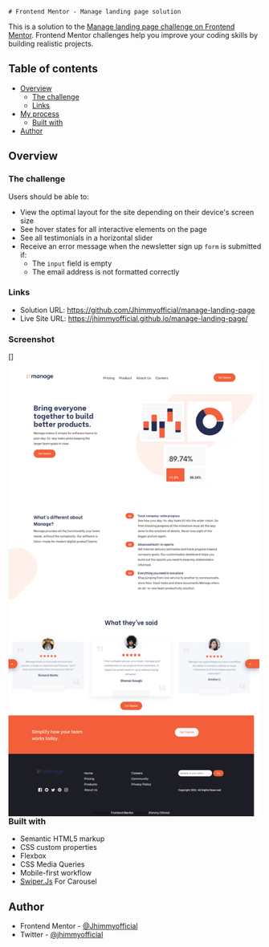     # Frontend Mentor - Manage landing page solution

This is a solution to the [Manage landing page challenge on Frontend Mentor](https://www.frontendmentor.io/challenges/manage-landing-page-SLXqC6P5). Frontend Mentor challenges help you improve your coding skills by building realistic projects.

## Table of contents

- [Overview](#overview)
  - [The challenge](#the-challenge)
  - [Links](#links)
- [My process](#my-process)
  - [Built with](#built-with)
- [Author](#author)

## Overview

### The challenge

Users should be able to:

- View the optimal layout for the site depending on their device's screen size
- See hover states for all interactive elements on the page
- See all testimonials in a horizontal slider
- Receive an error message when the newsletter sign up `form` is submitted if:
  - The `input` field is empty
  - The email address is not formatted correctly

### Links

- Solution URL: https://github.com/Jhimmyofficial/manage-landing-page
- Live Site URL: https://jhimmyofficial.github.io/manage-landing-page/

### Screenshot

[<img align="left" alt="Visual Studio Code" width="500px" src="images/screencapture-file-C-Users-HP-Documents-manage-landing-page-master-index-html-2022-02-27-11_32_01.png" style="display: flex; margin-botom: 20px;"/>]



### Built with

- Semantic HTML5 markup
- CSS custom properties
- Flexbox
- CSS Media Queries
- Mobile-first workflow
- [Swiper.Js](https://swiperjs.com/) For Carousel

## Author

- Frontend Mentor - [@Jhimmyofficial](https://www.frontendmentor.io/profile/Jhimmyofficial)
- Twitter - [@jhimmyofficial](https://www.twitter.com/@jhimmyofficial)
